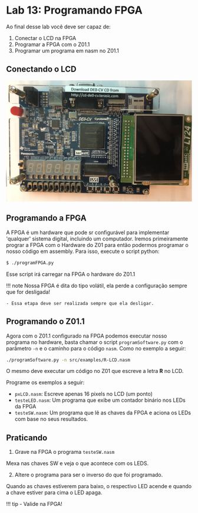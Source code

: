 # Lab 13: Programando FPGA

Ao final desse lab você deve ser capaz de:

1. Conectar o LCD na FPGA 
1. Programar a FPGA com o Z01.1
1. Programar um programa em nasm no Z01.1

## Conectando o LCD

![FPGA](figs/F-Assembly/placa.jpg)

## Programando a FPGA

A FPGA é um hardware que pode sr configurável para implementar 'qualquer' sistema digital, incluindo um computador. Iremos primeiramente prograr a FPGA com o Hardware do Z01 para então podermos programar o nosso código em assembly. Para isso, execute o script python:

``` bash
$ ./programFPGA.py
```

Esse script irá carregar na FPGA o hardware do Z01.1

!!! note
    Nossa FPGA é dita do tipo volátil, ela perde a configuração sempre que for desligada! 
    
    - Essa etapa deve ser realizada sempre que ela desligar.

## Programando o Z01.1

Agora com o Z01.1 configurado na FPGA podemos executar nosso programa no hardware, basta chamar o script `programSoftware.py` com o parâmetro `-n` e o caminho para o código `nasm`. Como no exemplo a seguir:

``` bash
./programSoftware.py -n src/examples/R-LCD.nasm
```

O mesmo deve executar um código no Z01 que escreve a letra **R** no LCD. 

Programe os exemplos a seguir:

- `pxLCD.nasm`: Escreve apenas 16 pixels no LCD (um ponto)
- `testeLED.nasm`: Um programa que exibe um contador binário nos LEDs da FPGA
- `testeSW.nasm`: Um programa que lê as chaves da FPGA e aciona os LEDs com base no seus resultados.

## Praticando

1. Grave na FPGA o programa `testeSW.nasm`

Mexa nas chaves SW e veja o que acontece com os LEDS. 

2. Altere o programa para ser o inverso do que foi programado.

Quando as chaves estiverem para baixo, o respectivo LED acende e quando a chave estiver para cima o LED apaga.

!!! tip
    - Valide na FPGA! <!--Chame um professor para mostrar.-->
